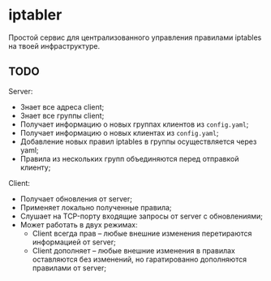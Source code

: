 # iptabler

Простой сервис для централизованного управления правилами iptables на твоей инфраструктуре.

## TODO

Server:
- Знает все адреса client;
- Знает все группы client;
- Получает информацию о новых группах клиентов из `config.yaml`;
- Получает информацию о новых клиентах из `config.yaml`;
- Добавление новых правил iptables в группы осуществляется через yaml;
- Правила из нескольких групп объединяются перед отправкой клиенту;

Client:
- Получает обновления от server;
- Применяет локально полученные правила;
- Слушает на TCP-порту входящие запросы от server с обновлениями;
- Может работать в двух режимах:
  - Client всегда прав – любые внешние изменения перетираются информацией от server;
  - Client дополняет – любые внешние изменения в правилах оставляются без изменений, но гаратированно дополняются правилами от server;


